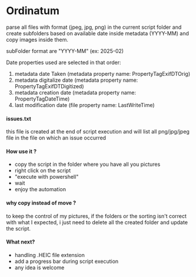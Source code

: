 # Ordinatum

parse all files with format (jpeg, jpg, png) in the current script folder and create subfolders based on available date inside metadata (YYYY-MM) and copy images inside them.

subFolder format are "YYYY-MM" (ex: 2025-02)

Date properties used are selected in that order: 
1. metadata date Taken (metadata property name: PropertyTagExifDTOrig)
2. metadata digitalize date (metadata property name: PropertyTagExifDTDigitized)
3. metadata creation date (metadata property name: PropertyTagDateTime)
4. last modification date (file property name: LastWriteTime)

#### issues.txt
this file is created at the end of script execution and will list all png/jpg/jpeg file in the file on which an issue occurred

#### How use it ?
- copy the script in the folder where you have all you pictures
- right click on the script
- "execute with powershell"
- wait
- enjoy the automation

#### why copy instead of move ?
to keep the control of my pictures, if the folders or the sorting isn't correct with what I expected, i just need to delete all the created folder and update the script.

#### What next?
- handling .HEIC file extension
- add a progress bar during script execution
- any idea is welcome
